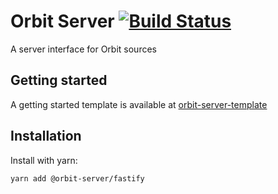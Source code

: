 # Orbit Server [![Build Status](https://github.com/tchak/orbit-server/workflows/CI/badge.svg)](https://github.com/tchak/orbit-server/actions)

A server interface for Orbit sources

## Getting started

A getting started template is available at [orbit-server-template](https://github.com/tchak/orbit-server-template)

## Installation

Install with yarn:

```
yarn add @orbit-server/fastify
```
